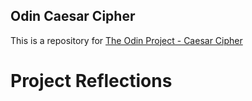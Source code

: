 ## Odin Caesar Cipher

This is a repository for [The Odin Project - Caesar Cipher](https://www.theodinproject.com/paths/full-stack-ruby-on-rails/courses/ruby-programming/lessons/caesar-cipher)

# Project Reflections

